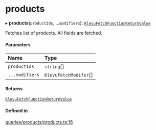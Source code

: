 # products
      
▸ **products**(`productIds`, ...`modifiers`): [`KlevuFetchFunctionReturnValue`](klevufetchfunctionreturnvalue.md)

Fetches list of products. All fields are fetched.

#### Parameters

| Name | Type |
| :------ | :------ |
| `productIds` | `string`[] |
| `...modifiers` | `KlevuFetchModifer`[] |

#### Returns

[`KlevuFetchFunctionReturnValue`](klevufetchfunctionreturnvalue.md)

#### Defined in

[queries/products/products.ts:16](https://github.com/klevultd/frontend-sdk/blob/4665e27/packages/klevu-core/src/queries/products/products.ts#L16)

